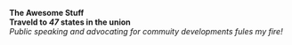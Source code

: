 **The Awesome Stuff** <br />
**Traveld to _47_ states in the union** <br />
_Public speaking and advocating for commuity developments fules my fire!_
